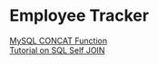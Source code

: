 # Employee Tracker

[MySQL CONCAT Function](https://www.w3schools.com/sql/func_mysql_concat.asp)<br>
[Tutorial on SQL Self JOIN](https://learnsql.com/blog/illustrated-guide-sql-self-join/)
